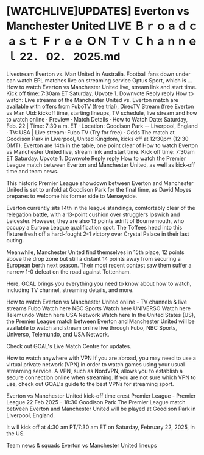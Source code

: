 # [WATCHLIVE]UPDATES] Everton vs Manchester United LIVE Ｂｒｏａｄｃａｓｔ Ｆｒｅｅ ＯＮ Ｔｖ Ｃｈａｎｎｅｌ 22． 02． 2025.md

Livestream Everton vs. Man United in Australia. Football fans down under can watch EPL matches live on streaming service Optus Sport, which is ...
How to watch Everton vs Manchester United live, stream link and start time. Kick off time: 7:30am ET Saturday. Upvote 1. Downvote Reply reply
How to watch: Live streams of the Manchester United vs. Everton match are available with offers from FuboTV (free trial), DirecTV Stream (free
Everton vs Man Utd: kickoff time, starting lineups, TV schedule, live stream and how to watch online · Preview · Match Details · How to Watch
Date: Saturday, Feb. 22 | Time: 7:30 a.m. ET · Location: Goodison Park -- Liverpool, England · TV: USA | Live stream: Fubo TV (Try for free) · Odds
The match at Goodison Park in Liverpool, United Kingdom, kicks off at 12:30pm (12:30 GMT). Everton are 14th in the table, one point clear of
How to watch Everton vs Manchester United live, stream link and start time. Kick off time: 7:30am ET Saturday. Upvote 1. Downvote Reply reply
How to watch the Premier League match between Everton and Manchester United, as well as kick-off time and team news.

This historic Premier League showdown between Everton and Manchester United is set to unfold at Goodison Park for the final time, as David Moyes prepares to welcome his former side to Merseyside.

Everton currently sits 14th in the league standings, comfortably clear of the relegation battle, with a 13-point cushion over strugglers Ipswich and Leicester. However, they are also 13 points adrift of Bournemouth, who occupy a Europa League qualification spot. The Toffees head into this fixture fresh off a hard-fought 2-1 victory over Crystal Palace in their last outing.

Meanwhile, Manchester United find themselves in 15th place, 12 points above the drop zone but still a distant 14 points away from securing a European berth next season. Their most recent contest saw them suffer a narrow 1-0 defeat on the road against Tottenham.

Here, GOAL brings you everything you need to know about how to watch, including TV channel, streaming details, and more.

How to watch Everton vs Manchester United online - TV channels & live streams
	Fubo	Watch here
	NBC Sports	Watch here
	UNIVERSO	Watch here
	Telemundo	Watch here
	USA Network	Watch here
In the United States (US), the Premier League match between Everton and Manchester United will be available to watch and stream online live through Fubo, NBC Sports, Universo, Telemundo, and USA Network.

Check out GOAL's Live Match Centre for updates.

How to watch anywhere with VPN
If you are abroad, you may need to use a virtual private network (VPN) in order to watch games using your usual streaming service. A VPN, such as NordVPN, allows you to establish a secure connection online when streaming. If you are not sure which VPN to use, check out GOAL's guide to the best VPNs for streaming sport.

Everton vs Manchester United kick-off time
crest
Premier League - Premier League
22 Feb 2025 - 18:30
Goodison Park
The Premier League match between Everton and Manchester United will be played at Goodison Park in Liverpool, England.

It will kick off at 4:30 am PT/7:30 am ET on Saturday, February 22, 2025, in the US.

Team news & squads
Everton vs Manchester United lineups

